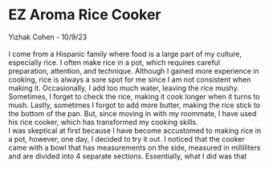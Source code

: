 # EZ Aroma Rice Cooker
Yizhak Cohen - 10/9/23
<br></br>
I come from a Hispanic family where food is a large part of my culture, especially rice. I often make rice in a pot, which requires careful preparation, attention, and technique. Although I gained more experience in cooking, rice is always a sore spot for me since I am not consistent when making it. Occasionally, I add too much water, leaving the rice mushy. Sometimes, I forget to check the rice, making it cook longer when it turns to mush. Lastly, sometimes I forgot to add more butter, making the rice stick to the bottom of the pan. But, since moving in with my roommate, I have used his rice cooker, which has transformed my cooking skills. \
I was skeptical at first because I have become accustomed to making rice in a pot, however, one day, I decided to try it out. I noticed that the cooker came with a bowl that has measurements on the side, measured in milliliters and are divided into 4 separate sections. Essentially, what I did was that 

